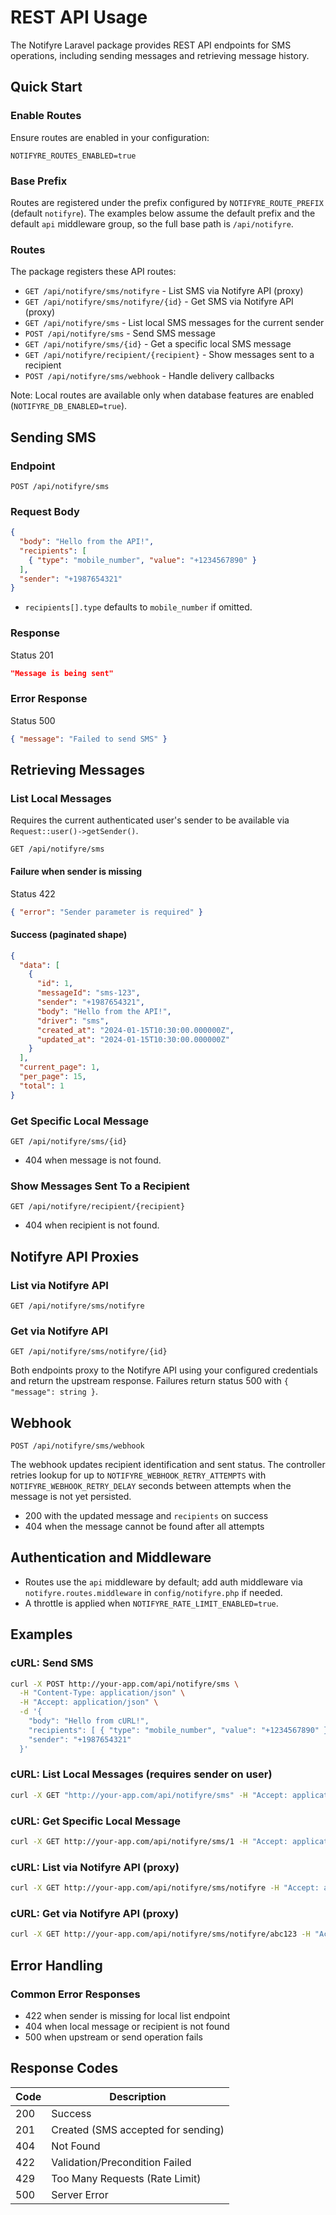 # REST API Usage

The Notifyre Laravel package provides REST API endpoints for SMS operations, including sending messages and retrieving message history.

## Quick Start

### Enable Routes

Ensure routes are enabled in your configuration:

```env
NOTIFYRE_ROUTES_ENABLED=true
```

### Base Prefix

Routes are registered under the prefix configured by `NOTIFYRE_ROUTE_PREFIX` (default `notifyre`). The examples below assume the default prefix and the default `api` middleware group, so the full base path is `/api/notifyre`.

### Routes

The package registers these API routes:

- `GET /api/notifyre/sms/notifyre` - List SMS via Notifyre API (proxy)
- `GET /api/notifyre/sms/notifyre/{id}` - Get SMS via Notifyre API (proxy)
- `GET /api/notifyre/sms` - List local SMS messages for the current sender
- `POST /api/notifyre/sms` - Send SMS message
- `GET /api/notifyre/sms/{id}` - Get a specific local SMS message
- `GET /api/notifyre/recipient/{recipient}` - Show messages sent to a recipient
- `POST /api/notifyre/sms/webhook` - Handle delivery callbacks

Note: Local routes are available only when database features are enabled (`NOTIFYRE_DB_ENABLED=true`).

## Sending SMS

### Endpoint

```
POST /api/notifyre/sms
```

### Request Body

```json
{
  "body": "Hello from the API!",
  "recipients": [
    { "type": "mobile_number", "value": "+1234567890" }
  ],
  "sender": "+1987654321"
}
```

- `recipients[].type` defaults to `mobile_number` if omitted.

### Response

Status 201

```json
"Message is being sent"
```

### Error Response

Status 500

```json
{ "message": "Failed to send SMS" }
```

## Retrieving Messages

### List Local Messages

Requires the current authenticated user's sender to be available via `Request::user()->getSender()`.

```
GET /api/notifyre/sms
```

#### Failure when sender is missing

Status 422

```json
{ "error": "Sender parameter is required" }
```

#### Success (paginated shape)

```json
{
  "data": [
    {
      "id": 1,
      "messageId": "sms-123",
      "sender": "+1987654321",
      "body": "Hello from the API!",
      "driver": "sms",
      "created_at": "2024-01-15T10:30:00.000000Z",
      "updated_at": "2024-01-15T10:30:00.000000Z"
    }
  ],
  "current_page": 1,
  "per_page": 15,
  "total": 1
}
```

### Get Specific Local Message

```
GET /api/notifyre/sms/{id}
```

- 404 when message is not found.

### Show Messages Sent To a Recipient

```
GET /api/notifyre/recipient/{recipient}
```

- 404 when recipient is not found.

## Notifyre API Proxies

### List via Notifyre API

```
GET /api/notifyre/sms/notifyre
```

### Get via Notifyre API

```
GET /api/notifyre/sms/notifyre/{id}
```

Both endpoints proxy to the Notifyre API using your configured credentials and return the upstream response. Failures return status 500 with `{ "message": string }`.

## Webhook

```
POST /api/notifyre/sms/webhook
```

The webhook updates recipient identification and sent status. The controller retries lookup for up to `NOTIFYRE_WEBHOOK_RETRY_ATTEMPTS` with `NOTIFYRE_WEBHOOK_RETRY_DELAY` seconds between attempts when the message is not yet persisted.

- 200 with the updated message and `recipients` on success
- 404 when the message cannot be found after all attempts

## Authentication and Middleware

- Routes use the `api` middleware by default; add auth middleware via `notifyre.routes.middleware` in `config/notifyre.php` if needed.
- A throttle is applied when `NOTIFYRE_RATE_LIMIT_ENABLED=true`.

## Examples

### cURL: Send SMS

```bash
curl -X POST http://your-app.com/api/notifyre/sms \
  -H "Content-Type: application/json" \
  -H "Accept: application/json" \
  -d '{
    "body": "Hello from cURL!",
    "recipients": [ { "type": "mobile_number", "value": "+1234567890" } ],
    "sender": "+1987654321"
  }'
```

### cURL: List Local Messages (requires sender on user)

```bash
curl -X GET "http://your-app.com/api/notifyre/sms" -H "Accept: application/json"
```

### cURL: Get Specific Local Message

```bash
curl -X GET http://your-app.com/api/notifyre/sms/1 -H "Accept: application/json"
```

### cURL: List via Notifyre API (proxy)

```bash
curl -X GET http://your-app.com/api/notifyre/sms/notifyre -H "Accept: application/json"
```

### cURL: Get via Notifyre API (proxy)

```bash
curl -X GET http://your-app.com/api/notifyre/sms/notifyre/abc123 -H "Accept: application/json"
```

## Error Handling

### Common Error Responses

- 422 when sender is missing for local list endpoint
- 404 when local message or recipient is not found
- 500 when upstream or send operation fails

## Response Codes

| Code | Description                               |
|------|-------------------------------------------|
| 200  | Success                                   |
| 201  | Created (SMS accepted for sending)        |
| 404  | Not Found                                 |
| 422  | Validation/Precondition Failed            |
| 429  | Too Many Requests (Rate Limit)            |
| 500  | Server Error                              |
